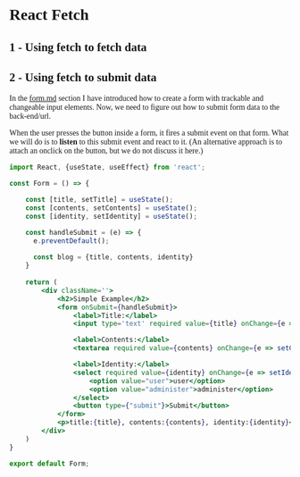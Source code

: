 <body style="font-family: serif"></body>

# React Fetch

## 1 - Using fetch to fetch data

## 2 - Using fetch to submit data
In the [form.md](./react/form.md) section I have introduced how to create a form with trackable and changeable 
input elements. Now, we need to figure out how to submit form data to the back-end/url. 

When the user presses the button inside a form, it fires a submit event on that form. What we will do is to **listen**
to this submit event and react to it. (An alternative approach is to attach an onclick on the button, but we do not discuss
it here.) 
```jsx
import React, {useState, useEffect} from 'react';

const Form = () => {

    const [title, setTitle] = useState();
    const [contents, setContents] = useState();
    const [identity, setIdentity] = useState();

    const handleSubmit = (e) => {
      e.preventDefault();
      
      const blog = {title, contents, identity}
    }
    
    return (
        <div className=''>
            <h2>Simple Example</h2>
            <form onSubmit={handleSubmit}>
                <label>Title:</label>
                <input type='text' required value={title} onChange={e => setTitle(e.target.value)}/>

                <label>Contents:</label>
                <textarea required value={contents} onChange={e => setContents(e.target.value)}/>

                <label>Identity:</label>
                <select required value={identity} onChange={e => setIdentity(e.target.value)}>
                    <option value="user">user</option>
                    <option value="administer">administer</option>
                </select>
                <button type={"submit"}>Submit</button>
            </form>
            <p>title:{title}, contents:{contents}, identity:{identity}</p>
        </div>
    )
}

export default Form;
```

